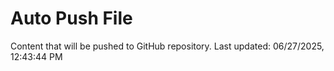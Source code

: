# Auto Push File

Content that will be pushed to GitHub repository.
Last updated: 06/27/2025, 12:43:44 PM